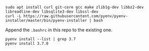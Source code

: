 ```
sudo apt install curl git-core gcc make zlib1g-dev libbz2-dev libreadline-dev libsqlite3-dev libssl-dev
curl -L https://raw.githubusercontent.com/pyenv/pyenv-installer/master/bin/pyenv-installer | bash
```

Append the `.bashrc` in this repo to the existing one.

```
pyenv install --list | grep 3.7
pyenv install 3.7.0
```
